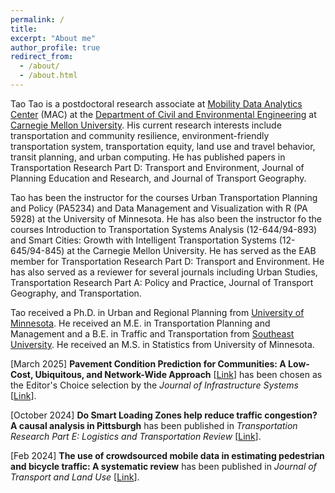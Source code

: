 ```yaml
---
permalink: /
title: 
excerpt: "About me"
author_profile: true
redirect_from: 
  - /about/
  - /about.html
---
```


Tao Tao is a postdoctoral research associate at [Mobility Data Analytics Center](https://mac.heinz.cmu.edu/) (MAC) at the [Department of Civil and Environmental Engineering](https://cee.engineering.cmu.edu/) at [Carnegie Mellon University](https://www.cmu.edu/).  His current research interests include transportation and community resilience, environment-friendly transportation system, transportation equity, land use and travel behavior, transit planning, and urban computing.  He has published papers in Transportation Research Part D: Transport and Environment, Journal of Planning Education and Research, and Journal of Transport Geography.
  
Tao has been the instructor for the courses Urban Transportation Planning and Policy (PA5234) and Data Management and Visualization with R (PA 5928) at the University of Minnesota. He has also been the instructor fo the courses Introduction to Transportation Systems Analysis (12-644/94-893) and Smart Cities: Growth with Intelligent Transportation Systems (12-645/94-845) at the Carnegie Mellon University. He has served as the EAB member for Transportation Research Part D: Transport and Environment. He has also served as a reviewer for several journals including Urban Studies, Transportation Research Part A: Policy and Practice, Journal of Transport Geography, and Transportation.
  
Tao received a Ph.D. in Urban and Regional Planning from [University of Minnesota](https://twin-cities.umn.edu/). He received an M.E. in Transportation Planning and Management and a B.E. in Traffic and Transportation from [Southeast University](https://www.seu.edu.cn/english/). He received an M.S. in Statistics from University of Minnesota.  

[March 2025] **Pavement Condition Prediction for Communities: A Low-Cost, Ubiquitous, and Network-Wide Approach** [[Link](https://doi.org/10.1061/JITSE4.ISENG-2378)] has been chosen as the Editor's Choice selection by the *Journal of Infrastructure Systems* [[Link](https://ascelibrary.org/journal/jitse4)].  

[October 2024] **Do Smart Loading Zones help reduce traffic congestion? A causal analysis in Pittsburgh** has been published in *Transportation Research Part E: Logistics and Transportation Review* [[Link](https://doi.org/10.1016/j.tra.2023.103924)].  

[Feb 2024] **The use of crowdsourced mobile data in estimating pedestrian and bicycle traffic: A systematic review** has been published in *Journal of Transport and Land Use* [[Link](https://doi.org/10.1016/j.tre.2024.103796)].  